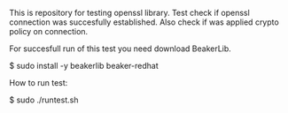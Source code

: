 This is repository for testing openssl library. Test check if openssl connection was succesfully established. Also check if was applied crypto policy on connection.

For succesfull run of this test you need download BeakerLib.

$ sudo install -y beakerlib beaker-redhat


How to run test:

$ sudo ./runtest.sh
